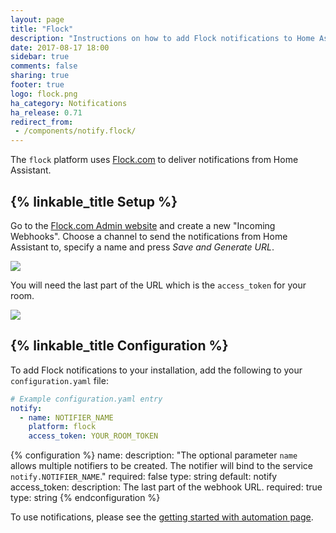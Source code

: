```yaml
---
layout: page
title: "Flock"
description: "Instructions on how to add Flock notifications to Home Assistant."
date: 2017-08-17 18:00
sidebar: true
comments: false
sharing: true
footer: true
logo: flock.png
ha_category: Notifications
ha_release: 0.71
redirect_from:
 - /components/notify.flock/
---
```



The `flock` platform uses [Flock.com](https://flock.com) to deliver notifications from Home Assistant.

## {% linkable_title Setup %}

Go to the [Flock.com Admin website](https://admin.flock.com/#!/webhooks) and create a new "Incoming Webhooks". Choose a channel to send the notifications from Home Assistant to, specify a name and press *Save and Generate URL*.

<p class='img'>
  <img src='{{site_root}}/images/components/flock/flock-webhook.png' />
</p> 

You will need the last part of the URL which is the `access_token` for your room.

<p class='img'>
  <img src='{{site_root}}/images/components/flock/new-webhook.png' />
</p> 

## {% linkable_title Configuration %}

To add Flock notifications to your installation, add the following to your `configuration.yaml` file:

```yaml
# Example configuration.yaml entry
notify:
  - name: NOTIFIER_NAME
    platform: flock
    access_token: YOUR_ROOM_TOKEN
```

{% configuration %}
name:
  description: "The optional parameter `name` allows multiple notifiers to be created. The notifier will bind to the service `notify.NOTIFIER_NAME`."
  required: false
  type: string
  default: notify
access_token:
  description: The last part of the webhook URL.
  required: true
  type: string
{% endconfiguration %}

To use notifications, please see the [getting started with automation page](/getting-started/automation/).
